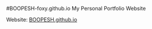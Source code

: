 #BOOPESH-foxy.github.io
My Personal Portfolio Website

Website: [BOOPESH.github.io](https://BOOPESH.github.io/)
